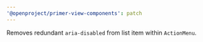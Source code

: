```yaml
---
'@openproject/primer-view-components': patch
---
```


Removes redundant `aria-disabled` from list item within `ActionMenu`.
